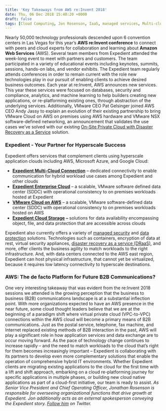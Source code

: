 ```yaml
---
title: 'Key Takeaways from AWS re:Invent 2018'
date: Thu, 06 Dec 2018 15:40:20 +0000
draft: false
tags: [Cloud Computing, Jon Rosenson, IaaS, managed services, Multi-cloud, hyperscale cloud, multi cloud, Amazon Web Services, AWS re:Invent, VMware Cloud on AWS]
---
```


Nearly 50,000 technology professionals descended upon 6 convention centers in Las Vegas for this year’s **AWS re:Invent conference** to connect with peers and cloud experts for collaboration and learning about **Amazon Web Services** (AWS). Several team members from Expedient attended the week-long event to meet with partners and customers. The team participated in a variety of educational events including keynotes, summits, sessions, hands-on labs, and vendor exhibits. The Expedient team regularly attends conferences in order to remain current with the role new technologies play in our pursuit of enabling clients to achieve desired business outcomes. Each year at re:Invent, AWS announces new services. This year these services were focused on databases, security and compliance, analytics, and machine learning to help builders creating new applications, or re-platforming existing ones, through abstraction of the underlying services. Additionally, VMware CEO Pat Gelsinger joined AWS CEO Andy Jassy to explain an evolution of their existing partnership to bring VMware Cloud on AWS on premises using AWS hardware and VMware NSX software-defined networking, an announcement that validates the use cases we’ve solved with our existing [On-Site Private Cloud with Disaster Recovery as a Service](https://www.expedient.com/services/managed-services/disaster-recovery/#onsite) solution.

### Expedient - Your Partner for Hyperscale Success

Expedient offers services that complement clients using hyperscale application clouds including AWS, Microsoft Azure, and Google Cloud:

*   [**Expedient Multi-Cloud Connection**](https://www.expedient.com/services/infrastructure-as-a-service/connectivity/multi-cloud-connection/) – dedicated connectivity to enable communication for hybrid workload use cases among Expedient and other clouds
*   [**Expedient Enterprise Cloud**](https://www.expedient.com/services/infrastructure-as-a-service/cloud/) – a scalable, VMware software defined data center (SDDC) with operational consistency to on premises workloads hosted at Expedient
*   [**VMware Cloud on AWS**](https://www.expedient.com/vmc-on-aws/) – a scalable, VMware software-defined data center (SDDC) with operational consistency to on premises workloads hosted on AWS
*   [**Expedient Cloud Storage**](https://www.expedient.com/services/managed-services/cloud-storage/) **–** solutions for data availability encompassing object, file, and data protection that are accessible across clouds

Expedient also currently offers a variety of [managed security](https://www.expedient.com/services/managed-services/compliance-security/) and [data protection](https://www.expedient.com/services/managed-services/backup/) solutions. Technologies such as containers, encryption of data at rest, virtual security appliances, [disaster recovery as a service (DRaaS)](https://www.expedient.com/services/managed-services/disaster-recovery/), and more, offer clients the business agility to match workloads to the right infrastructure. And, with data centers connected to the AWS east region, Expedient can host physical infrastructure, that cannot yet be virtualized, because it requires low latency connectivity to hyperscale destinations.

### AWS: The de facto Platform for Future B2B Communications?

One very interesting takeaway that was evident from the re:Invent 2018 sessions we attended is the growing perception that the business to business (B2B) communications landscape is at a substantial inflection point. With more organizations expected to have an AWS presence in the near future, some cloud thought leaders believe that we are at the beginning of a paradigm shift where virtual private cloud (VPC-to-VPC) connections within the AWS cloud will become a primary means of B2B communications. Just as the postal service, telephone, fax machine, and Internet replaced existing methods of B2B interaction in the past, AWS will play a significant role in how application services and data exchange are to occur moving forward. As the pace of technology change continues to increase rapidly – and the need to match workloads to the cloud that’s right for them becomes increasingly important – Expedient is collaborating with its partners to develop even more complementary solutions that enable the operation of comprehensive hybrid IT environments. Whether Expedient clients are migrating existing applications to the cloud for the first time with a lift and shift approach, embarking on a cloud re-platforming journey for specific applications in multiple phases, or building new cloud native applications as part of a cloud-first initiative, our team is ready to assist. _As Senior Vice President and Chief Operating Officer, Jonathan Rosenson is responsible for overseeing organizational functions that drive growth at Expedient. Jon additionally acts as an external spokesperson conveying the Expedient story. [Follow him](https://twitter.com/rosenson) on Twitter._